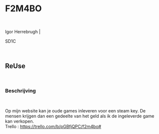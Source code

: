 # F2M4BO

<br>

Igor Herrebrugh | 

SD1C

<br>

## ReUse

<br>

### Beschrijving

<br>

Op mijn website kan je oude games inleveren voor een steam key. De mensen krijgen dan een gedeelte van het 
geld als ik de ingeleverde game kan verkopen.
<br>
Trello : https://trello.com/b/pGBfjQPC/f2m4bo#
